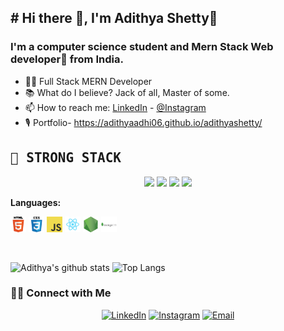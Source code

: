 ## # Hi there 👋, I'm Adithya Shetty👦

### I'm a computer science student and Mern Stack Web developer🎯 from India.

- 👨‍💻 Full Stack MERN Developer
- 📚 What do I believe? Jack of all, Master of some.
- 📫 How to reach me: [LinkedIn](https://www.linkedin.com/in/adithya-shetty-udupi/) - [@Instagram](https://www.instagram.com/adithya_adhi07/)
- 🎙 Portfolio- https://adithyaadhi06.github.io/adithyashetty/ 

<h2><samp>💪 STRONG STACK</samp></h2>

<p style="padding: 0px 20px" align="center">
    <img src="https://img.shields.io/badge/react%20-%2320232a.svg?&style=for-the-badge&logo=react&logoColor=%2361DAFB">
    <img src="https://img.shields.io/badge/Javascript%20-%2343853D.svg?&style=for-the-badge&logo=node.js&logoColor=white">  
    <img src="https://img.shields.io/badge/MongoDB-%234ea94b.svg?&style=for-the-badge&logo=mongodb&logoColor=white"> 
    <img src="https://img.shields.io/badge/Node Js%20-%23404d59.svg?&style=for-the-badge">
<!--   <a href="https://adithyaadhi06.github.io/adithyashetty/"><img alt="Website" src="https://img.shields.io/badge/Website-PortFolio-blue?style=flat-square&logo=google-chrome"></a> -->
</p>

**Languages:**  

<code><img height="25" src="https://raw.githubusercontent.com/github/explore/80688e429a7d4ef2fca1e82350fe8e3517d3494d/topics/html/html.png"></code>
<code><img height="25" src="https://raw.githubusercontent.com/github/explore/80688e429a7d4ef2fca1e82350fe8e3517d3494d/topics/css/css.png"></code>
<code><img height="25" src="https://raw.githubusercontent.com/github/explore/80688e429a7d4ef2fca1e82350fe8e3517d3494d/topics/javascript/javascript.png"></code>
<code><img height="25" src="https://raw.githubusercontent.com/github/explore/80688e429a7d4ef2fca1e82350fe8e3517d3494d/topics/react/react.png"></code>
<code><img height="25" src="https://raw.githubusercontent.com/github/explore/80688e429a7d4ef2fca1e82350fe8e3517d3494d/topics/nodejs/nodejs.png"></code>
<code><img height="25" src="https://raw.githubusercontent.com/github/explore/80688e429a7d4ef2fca1e82350fe8e3517d3494d/topics/mongodb/mongodb.png"></code>

<br />

![Adithya's github stats](https://github-readme-stats.vercel.app/api?username=ADITHYAADHI06&theme=tokyonight&show_icons=true&hide=["issues"])
![Top Langs](https://github-readme-stats.vercel.app/api/top-langs/?username=ADITHYAADHI06&theme=tokyonight&layout=compact)


<h3> 🤝🏻 Connect with Me </h3>

<p align="center">
<a href="https://www.linkedin.com/in/adithya-shetty-udupi/"><img alt="LinkedIn" src="https://img.shields.io/badge/LinkedIn-Adithya%20Shetty-blue?style=flat-square&logo=linkedin"></a>
<a href="https://www.instagram.com/adithya_adhi07/"><img alt="Instagram" src="https://img.shields.io/badge/Instagram-adithyaadhi07-blue?style=flat-square&logo=instagram"></a>
<a href="mailto:adithyashetty102@gmail.com"><img alt="Email" src="https://img.shields.io/badge/Email-adithyashetty102@gmail.com-blue?style=flat-square&logo=gmail"></a>
</p>
